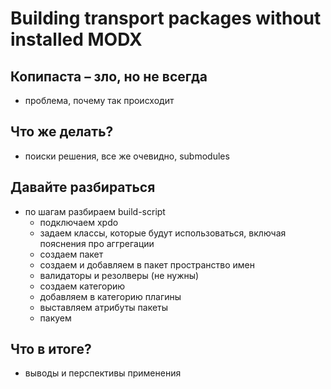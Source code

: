 # Building transport packages without installed MODX

## Копипаста – зло, но не всегда
- проблема, почему так происходит

## Что же делать?
- поиски решения, все же очевидно, submodules 

## Давайте разбираться
- по шагам разбираем build-script
    - подключаем xpdo
    - задаем классы, которые будут использоваться, включая пояснения про аггрегации
    - создаем пакет
    - создаем и добавляем в пакет пространство имен
    - валидаторы и резолверы (не нужны)
    - создаем категорию
    - добавляем в категорию плагины
    - выставляем атрибуты пакеты
    - пакуем

## Что в итоге?
- выводы и перспективы применения